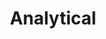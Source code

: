 ---
title: "Analytical"
type: "role"
definitions:
  - "Strong research skills."
  - "Ability to theorise."
  - "Good problem solver."
  - "Takes clear, logical steps to reach a decision."
  - "Reports findings clearly."
positives:
  - "Combines an ability to theorise with the skill to research issues thoroughly and logically."
  - "Invests time in determining the nature of a problem by looking at data or talking to customers or colleagues."
  - "Follows logical steps such as elimination, pattern detection or conceptualising ideas to resolve problems."
  - "Reports the outcome of analysis in a clear manner suited to the level of reader or audience so that the output is informative or can be used for future reference by others"
negatives:
  - "..."
---